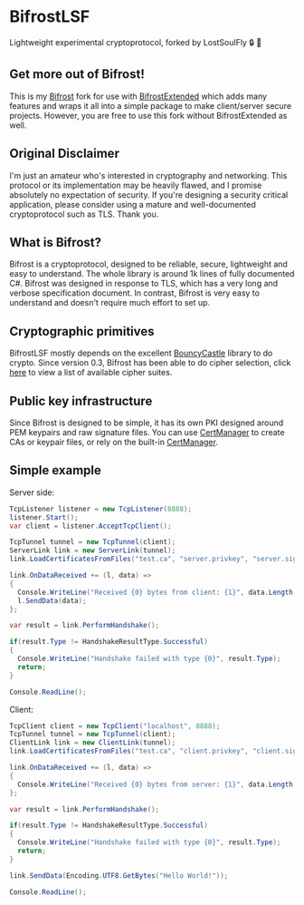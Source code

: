 # BifrostLSF
Lightweight experimental cryptoprotocol, forked by LostSoulFly :lock: :key:

## Get more out of Bifrost!
This is my [Bifrost](https://github.com/hexafluoride/Bifrost) fork for use with [BifrostExtended](https://github.com/LostSoulfly/BifrostExtended) which adds many features and wraps it all into a simple package to make client/server secure projects. However, you are free to use this fork without BifrostExtended as well.

## Original Disclaimer
I'm just an amateur who's interested in cryptography and networking. This protocol or its implementation may be heavily flawed, and I promise absolutely no expectation of security. If you're designing a security critical application, please consider using a mature and well-documented cryptoprotocol such as TLS. Thank you.

## What is Bifrost?
Bifrost is a cryptoprotocol, designed to be reliable, secure, lightweight and easy to understand. The whole library is around 1k lines of fully documented C#. Bifrost was designed in response to TLS, which has a very long and verbose specification document. In contrast, Bifrost is very easy to understand and doesn't require much effort to set up.

## Cryptographic primitives
BifrostLSF mostly depends on the excellent [BouncyCastle](http://bouncycastle.org/) library to do crypto. Since version 0.3, Bifrost has been able to do cipher selection, click [here](https://github.com/hexafluoride/Bifrost/wiki/Cipher-suites) to view a list of available cipher suites.

## Public key infrastructure
Since Bifrost is designed to be simple, it has its own PKI designed around PEM keypairs and raw signature files. You can use [CertManager](https://github.com/LostSoulFly/BifrostLSF/tree/master/CertManager) to create CAs or keypair files, or rely on the built-in [CertManager](https://github.com/LostSoulfly/BifrostLSF/blob/master/Bifrost/CertManager.cs).
## Simple example
Server side:

``` csharp
TcpListener listener = new TcpListener(8888);
listener.Start();
var client = listener.AcceptTcpClient();

TcpTunnel tunnel = new TcpTunnel(client);
ServerLink link = new ServerLink(tunnel);
link.LoadCertificatesFromFiles("test.ca", "server.privkey", "server.sign");

link.OnDataReceived += (l, data) =>
{
  Console.WriteLine("Received {0} bytes from client: {1}", data.Length, Encoding.UTF8.GetString(data));
  l.SendData(data);
};

var result = link.PerformHandshake();

if(result.Type != HandshakeResultType.Successful)
{
  Console.WriteLine("Handshake failed with type {0}", result.Type);
  return;
}

Console.ReadLine();
```

Client:
``` csharp
TcpClient client = new TcpClient("localhost", 8888);
TcpTunnel tunnel = new TcpTunnel(client);
ClientLink link = new ClientLink(tunnel);
link.LoadCertificatesFromFiles("test.ca", "client.privkey", "client.sign");

link.OnDataReceived += (l, data) =>
{
  Console.WriteLine("Received {0} bytes from server: {1}", data.Length, Encoding.UTF8.GetString(data));
};

var result = link.PerformHandshake();

if(result.Type != HandshakeResultType.Successful)
{
  Console.WriteLine("Handshake failed with type {0}", result.Type);
  return;
}

link.SendData(Encoding.UTF8.GetBytes("Hello World!"));

Console.ReadLine();
```
